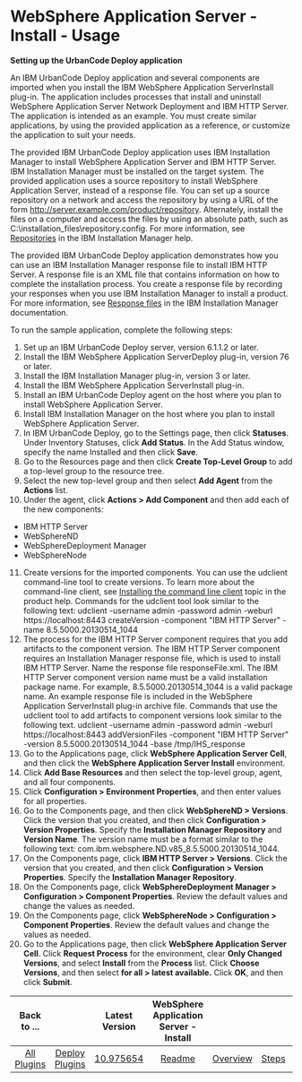 
# WebSphere Application Server - Install - Usage


**Setting up the UrbanCode Deploy application**

An IBM UrbanCode Deploy application and several components are imported when you install the IBM WebSphere Application ServerInstall plug-in. The application includes processes that install and uninstall WebSphere Application Server Network Deployment and IBM HTTP Server. The application is intended as an example. You must create similar applications, by using the provided application as a reference, or customize the application to suit your needs.

The provided IBM UrbanCode Deploy application uses IBM Installation Manager to install WebSphere Application Server and IBM HTTP Server. IBM Installation Manager must be installed on the target system. The provided application uses a source repository to install WebSphere Application Server, instead of a response file. You can set up a source repository on a network and access the repository by using a URL of the form http://server.example.com/product/repository. Alternately, install the files on a computer and access the files by using an absolute path, such as C:\installation\_files\repository.config. For more information, see [Repositories](http://www-01.ibm.com/support/knowledgecenter/SSDV2W_1.8.5/com.ibm.silentinstall12.doc/topics/r_repository_types.html) in the IBM Installation Manager help.

The provided IBM UrbanCode Deploy application demonstrates how you can use an IBM Installation Manager response file to install IBM HTTP Server. A response file is an XML file that contains information on how to complete the installation process. You create a response file by recording your responses when you use IBM Installation Manager to install a product. For more information, see [Response files](http://www-01.ibm.com/support/knowledgecenter/SSDV2W_1.8.5/com.ibm.silentinstall12.doc/topics/c_silent_response_files.html) in the IBM Installation Manager documentation.

To run the sample application, complete the following steps:

1. Set up an IBM UrbanCode Deploy server, version 6.1.1.2 or later.
2. Install the IBM WebSphere Application ServerDeploy plug-in, version 76 or later.
3. Install the IBM Installation Manager plug-in, version 3 or later.
4. Install the IBM WebSphere Application ServerInstall plug-in.
5. Install an IBM UrbanCode Deploy agent on the host where you plan to install WebSphere Application Server.
6. Install IBM Installation Manager on the host where you plan to install WebSphere Application Server.
7. In IBM UrbanCode Deploy, go to the Settings page, then click **Statuses**. Under Inventory Statuses, click **Add Status**. In the Add Status window, specify the name Installed and then click **Save**.
8. Go to the Resources page and then click **Create Top-Level Group** to add a top-level group to the resource tree.
9. Select the new top-level group and then select **Add Agent** from the **Actions** list.
10. Under the agent, click **Actions > Add Component** and then add each of the new components:
* IBM HTTP Server
* WebSphereND
* WebSphereDeployment Manager
* WebSphereNode
11. Create versions for the imported components. You can use the udclient command-line tool to create versions. To learn more about the command-line client, see [Installing the command line client](http://www-01.ibm.com/support/knowledgecenter/SS4GSP_7.1.1/com.ibm.udeploy.reference.doc/topics/cli_install.html) topic in the product help. Commands for the udclient tool look similar to the following text: udclient -username admin -password admin -weburl https://localhost:8443 createVersion -component "IBM HTTP Server" -name 8.5.5000.20130514\_1044
12. The process for the IBM HTTP Server component requires that you add artifacts to the component version. The IBM HTTP Server component requires an Installation Manager response file, which is used to install IBM HTTP Server. Name the response file responseFile.xml. The IBM HTTP Server component version name must be a valid installation package name. For example, 8.5.5000.20130514\_1044 is a valid package name. An example response file is included in the WebSphere Application ServerInstall plug-in archive file. Commands that use the udclient tool to add artifacts to component versions look similar to the following text. udclient -username admin -password admin -weburl https://localhost:8443 addVersionFiles -component "IBM HTTP Server" -version 8.5.5000.20130514\_1044 -base /tmp/IHS\_response
13. Go to the Applications page, click **WebSphere Application Server Cell**, and then click the **WebSphere Application Server Install** environment.
14. Click **Add Base Resources** and then select the top-level group, agent, and all four components.
15. Click **Configuration > Environment Properties**, and then enter values for all properties.
16. Go to the Components page, and then click **WebSphereND > Versions**. Click the version that you created, and then click **Configuration > Version Properties**. Specify the **Installation Manager Repository** and **Version Name**. The version name must be a format similar to the following text: com.ibm.websphere.ND.v85\_8.5.5000.20130514\_1044.
17. On the Components page, click **IBM HTTP Server > Versions**. Click the version that you created, and then click **Configuration > Version Properties**. Specify the **Installation Manager Repository**.
18. On the Components page, click **WebSphereDeployment Manager > Configuration > Component Properties**. Review the default values and change the values as needed.
19. On the Components page, click **WebSphereNode > Configuration > Component Properties**. Review the default values and change the values as needed.
20. Go to the Applications page, then click **WebSphere Application Server Cell**. Click **Request Process** for the environment, clear **Only Changed Versions**, and select **Install** from the **Process** list. Click **Choose Versions**, and then select **for all > latest available.** Click **OK**, and then click **Submit**.

|Back to ...||Latest Version|WebSphere Application Server - Install ||||
| :---: | :---: | :---: | :---: | :---: | :---: | :---: |
|[All Plugins](../../index.md)|[Deploy Plugins](../README.md)|[10.975654](https://raw.githubusercontent.com/UrbanCode/IBM-UCD-PLUGINS/main/files/websphere-install/WAS-Install-10.975654.zip)|[Readme](README.md)|[Overview](overview.md)|[Steps](steps.md)|[Downloads](downloads.md)|
